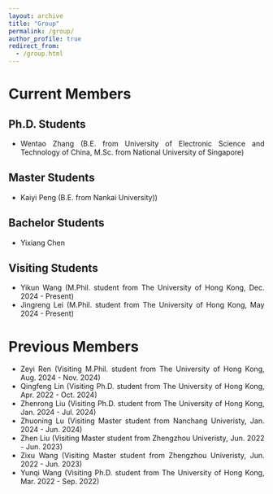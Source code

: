 ```yaml
---
layout: archive
title: "Group"
permalink: /group/
author_profile: true
redirect_from: 
  - /group.html
---
```



Current Members
=====

Ph.D. Students
-----
<ul style="text-align: justify">
<li>Wentao Zhang (B.E. from University of Electronic Science and Technology of China, M.Sc. from National University of Singapore)</li>
</ul>

Master Students
-----
<ul style="text-align: justify">
<li>Kaiyi Peng (B.E. from Nankai University))</li>
</ul>

Bachelor Students
-----
<ul style="text-align: justify">
<li>Yixiang Chen</li>
</ul>

Visiting Students
-----
<ul style="text-align: justify">
<li>Yikun Wang (M.Phil. student from The University of Hong Kong, Dec. 2024 - Present)</li>
<li>Jingreng Lei (M.Phil. student from The University of Hong Kong, May 2024 - Present)</li>
</ul>

Previous Members
=====
<ul style="text-align: justify">
<li>Zeyi Ren (Visiting M.Phil. student from The University of Hong Kong, Aug. 2024 - Nov. 2024)</li>
<li>Qingfeng Lin (Visiting Ph.D. student from The University of Hong Kong, Apr. 2022 - Oct. 2024)</li>
<li>Zhenrong Liu (Visiting Ph.D. student from The University of Hong Kong, Jan. 2024 - Jul. 2024)</li>
<li>Zhuoning Lu (Visiting Master student from Nanchang Univeristy, Jan. 2024 - Jun. 2024)</li>
<li>Zhen Liu (Visiting Master student from Zhengzhou Univeristy, Jun. 2022 - Jun. 2023)</li>
<li>Zixu Wang (Visiting Master student from Zhengzhou Univeristy, Jun. 2022 - Jun. 2023)</li>
<li>Yunqi Wang (Visiting Ph.D. student from The University of Hong Kong, Mar. 2022 - Sep. 2022)</li>
</ul>
